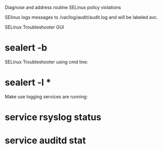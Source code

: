 Diagnose and address routine SELinux policy violations

SElinux logs messages to /var/log/audit/audit.log and will be labeled avc.

SELinux Troubleshooter GUI
# sealert -b

SELinux Troubleshooter using cmd line:
# sealert -l *

Make use logging services are running:
# service rsyslog status

# service auditd stat
